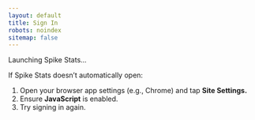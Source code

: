 ```yaml
---
layout: default
title: Sign In
robots: noindex
sitemap: false
---
```


Launching Spike Stats...

If Spike Stats doesn’t automatically open:
1.	Open your browser app settings (e.g., Chrome) and tap **Site Settings.**
2.	Ensure **JavaScript** is enabled.
3.	Try signing in again.

<html>
<head>
    <meta charset="utf-8">
    <title>Spike Stats Login</title>
</head>
<body>
    <script type="text/javascript">
    var openApp = function() {
        var url = new URL(window.location); 
        var code = url.searchParams.get('code'); // Get the 'code' parameter from the URL
        if (code) {
            var redirectUrl = 'spikestats://oauth-login?code=' + code;
            window.location.replace(redirectUrl); // Redirect to the app with the desired format
        } else {
            console.error('Code not found in URL');
        }
    };
    openApp();
    </script>
</body>
</html>
